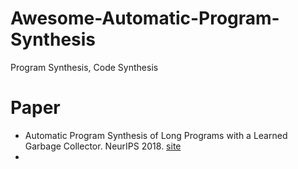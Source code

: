# Awesome-Automatic-Program-Synthesis
Program Synthesis, Code Synthesis

# Paper 
- Automatic Program Synthesis of Long Programs with a Learned Garbage Collector. NeurIPS 2018. [site](https://arxiv.org/pdf/1809.04682.pdf)
- 


